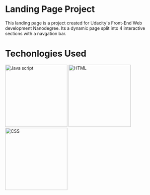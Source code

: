 # Landing Page Project

This landing page is a project created for Udacity's Front-End Web development Nanodegree. Its a dynamic page split into 4 interactive sections with a navgation bar.

# Techonlogies Used
<p>
<img src="https://upload.wikimedia.org/wikipedia/commons/thumb/9/99/Unofficial_JavaScript_logo_2.svg/1024px-Unofficial_JavaScript_logo_2.svg.png" alt="Java script" width="200" height="200" />

<img src="https://upload.wikimedia.org/wikipedia/commons/thumb/6/61/HTML5_logo_and_wordmark.svg/512px-HTML5_logo_and_wordmark.svg.png" alt="HTML" width="200" height="200" />

<img src="https://upload.wikimedia.org/wikipedia/commons/thumb/6/62/CSS3_logo.svg/800px-CSS3_logo.svg.png" alt="CSS" width="200" height="200" />
</p>

